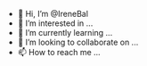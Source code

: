 - 👋 Hi, I’m @IreneBal
- 👀 I’m interested in ...
- 🌱 I’m currently learning ...
- 💞️ I’m looking to collaborate on ...
- 📫 How to reach me ...

<!---
IreneBal/IreneBal is a ✨ special ✨ repository because its `README.md` (this file) appears on your GitHub profile.
You can click the Preview link to take a look at your changes.
--->
